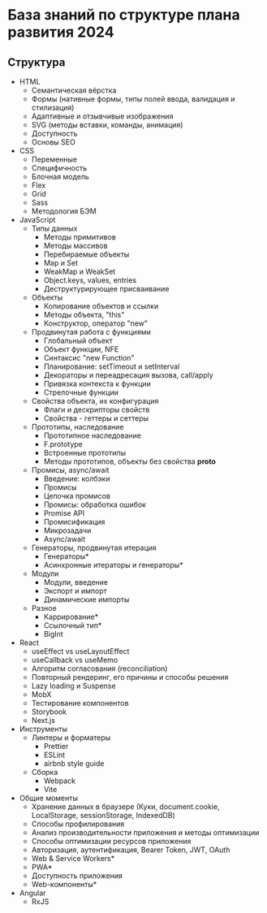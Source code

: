 # База знаний по структуре плана развития 2024
## Структура
- HTML
    - Семантическая вёрстка
    - Формы (нативные формы, типы полей ввода, валидация и стилизация)
    - Адаптивные и отзывчивые изображения
    - SVG (методы вставки, команды, анимация)
    - Доступность
    - Основы SEO
- CSS
    - Переменные
    - Специфичность
    - Блочная модель
    - Flex
    - Grid
    - Sass
    - Методология БЭМ
- JavaScript
    - Типы данных
        - Методы примитивов
        - Методы массивов
        - Перебираемые объекты
        - Map и Set
        - WeakMap и WeakSet
        - Object.keys, values, entries
        - Деструктурирующее присваивание
    - Объекты
        - Копирование объектов и ссылки
        - Методы объекта, "this"
        - Конструктор, оператор "new"
    - Продвинутая работа с функциями
        - Глобальный объект
        - Объект функции, NFE
        - Синтаксис "new Function"
        - Планирование: setTimeout и setInterval
        - Декораторы и переадресация вызова, call/apply
        - Привязка контекста к функции
        - Стрелочные функции
    - Свойства объекта, их конфигурация
        - Флаги и дескрипторы свойств
        - Свойства - геттеры и сеттеры
    - Прототипы, наследование
        - Прототипное наследование
        - F.prototype
        - Встроенные прототипы
        - Методы прототипов, объекты без свойства __proto__
    - Промисы, async/await
        - Введение: колбэки
        - Промисы
        - Цепочка промисов
        - Промисы: обработка ошибок
        - Promise API
        - Промисификация
        - Микрозадачи
        - Async/await
    - Генераторы, продвинутая итерация
        - Генераторы*
        - Асинхронные итераторы и генераторы*
    - Модули
        - Модули, введение
        - Экспорт и импорт
        - Динамические импорты
    - Разное
        - Каррирование*
        - Ссылочный тип*
        - BigInt
- React
    - useEffect vs useLayoutEffect
    - useCallback vs useMemo
    - Алгоритм согласования (reconciliation)
    - Повторный рендеринг, его причины и способы решения
    - Lazy loading и Suspense    
    - MobX
    - Тестирование компонентов
    - Storybook
    - Next.js
- Инструменты
    - Линтеры и форматеры
        - Prettier
        - ESLint
        - airbnb style guide
    - Сборка
        - Webpack
        - Vite
- Общие моменты
    - Хранение данных в браузере (Куки, document.cookie, LocalStorage, sessionStorage, IndexedDB)
    - Способы профилирования
    - Анализ производительности приложения и методы оптимизации
    - Способы оптимизации ресурсов приложения
    - Авторизация, аутентификация, Bearer Token, JWT, OAuth
    - Web & Service Workers*
    - PWA*
    - Доступность приложения
    - Web-компоненты*
- Angular
    - RxJS


